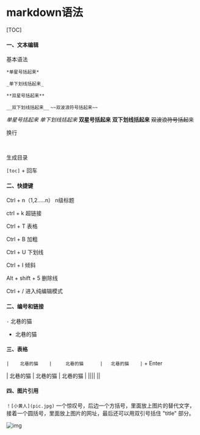# markdown语法

[TOC]

#### 一、文本编辑

基本语法

``*单星号括起来*``				

``_单下划线括起来_``			

``**双星号括起来**``				

``__双下划线括起来__``
``~~双波浪符号括起来~~``

*单星号括起来*
_单下划线括起来_
**双星号括起来**
__双下划线括起来__
~~双波浪符号括起来~~



换行

</br>

生成目录	

`[toc]` + 回车



#### 二、快捷键

Ctrl + n（1,2.....n）		n级标题	

ctrl + k						超链接

Ctrl + T						表格

Ctrl + B						加粗

Ctrl + U					下划线

Ctrl + I						倾斜

Alt + shift + 5				删除线

Ctrl + /						进入纯编辑模式



####  二、编号和链接

``-`` 北巷的猫		

- 北巷的猫

  

  

#### 三、表格

```|	北巷的猫	|	  北巷的猫		|	北巷的猫   	|```	+	Enter

|	北巷的猫	|	北巷的猫		|	北巷的猫	|
||||
||



#### 四、图片引用

  ```！[小黄人](pic.jpg)```
一个惊叹号，后边一个方括号，里面放上图片的替代文字，接着一个圆括号，里面放上图片的网址，最后还可以用双引号括住 "title" 部分。



![img](https://upload-images.jianshu.io/upload_images/6966151-72c61519f9587db1.jpg?imageMogr2/auto-orient/strip%7CimageView2/2/w/290/format/webp)



 





 

 

 

 

 

